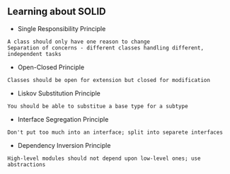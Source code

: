 ## Learning about SOLID

* Single Responsibility Principle
```
A class should only have one reason to change
Separation of concerns - different classes handling different, independent tasks
```
* Open-Closed Principle
```
Classes should be open for extension but closed for modification
```
* Liskov Substitution Principle
```
You should be able to substitue a base type for a subtype
```
* Interface Segregation Principle
```
Don't put too much into an interface; split into separete interfaces
```
* Dependency Inversion Principle
```
High-level modules should not depend upon low-level ones; use abstractions
```



